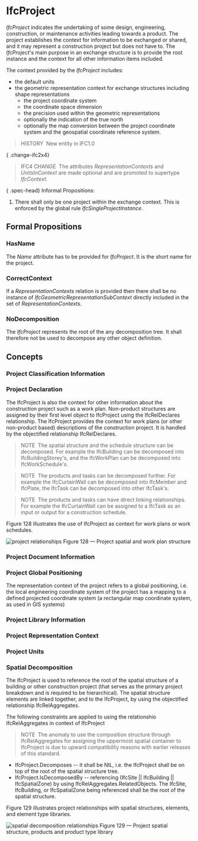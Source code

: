 # IfcProject

_IfcProject_ indicates the undertaking of some design, engineering, construction, or maintenance activities leading towards a product. The project establishes the context for information to be exchanged or shared, and it may represent a construction project but does not have to. The _IfcProject_'s main purpose in an exchange structure is to provide the root instance and the context for all other information items included.

The context provided by the _IfcProject_ includes:

* the default units
* the geometric representation context for exchange structures including shape representations 
    * the project coordinate system
    * the coordinate space dimension
    * the precision used within the geometric representations
    * optionally the indication of the true north
    * optionally the map conversion between the project coordinate system and the geospatial coordinate reference system. 

> HISTORY&nbsp; New entity in IFC1.0

{ .change-ifc2x4}
> IFC4 CHANGE&nbsp; The attributes _RepresentationContexts_ and _UnitsInContext_ are made optional and are promoted to supertype _IfcContext_.

{ .spec-head}
Informal Propositions:

1. There shall only be one project within the exchange context. This is enforced by the global rule _IfcSingleProjectInstance_.

## Formal Propositions

### HasName
The _Name_ attribute has to be provided for _IfcProject_. It is the short name for the project.

### CorrectContext
If a _RepresentationContexts_ relation is provided then there shall be no instance of _IfcGeometricRepresentationSubContext_ directly included in the set of _RepresentationContexts_.

### NoDecomposition
The _IfcProject_ represents the root of the any decomposition tree. It shall therefore not be used to decompose any other object definition.

## Concepts

### Project Classification Information


### Project Declaration

The IfcProject is also the context for other information about the construction project such as a work plan. Non-product structures are assigned by their first level object to IfcProject using the IfcRelDeclares relationship. The IfcProject provides the context for work plans (or other non-product based) descriptions of the construction project. It is handled by the objectified relationship IfcRelDeclares.



> NOTE  The spatial structure and the schedule structure can be decomposed. For example the IfcBuilding can be decomposed into IfcBuildingStorey's, and the IfcWorkPlan can be decomposed into IfcWorkSchedule's.



> NOTE  The products and tasks can be decomposed further. For example the IfcCurtainWall can be decomposed into IfcMember and IfcPlate, the IfcTask can be decomposed into other IfcTask's.



> NOTE  The products and tasks can have direct linking relationships. For example the IfcCurtainWall can be assigned to a IfcTask as an input or output for a construction schedule.


Figure 128 illustrates the use of IfcProject as context for work plans or work schedules.


![project relationships](../../../../figuresifcproject_fig-1.png)
Figure 128 — Project spatial and work plan structure



### Project Document Information


### Project Global Positioning

The representation context of the project refers to a global positioning, i.e. the local engineering coordinate system of the project has a mapping to a defined projected coordinate system (a rectangular map coordinate system, as used in GIS systems)


### Project Library Information


### Project Representation Context


### Project Units


### Spatial Decomposition

The IfcProject is used to reference the root of the spatial structure of a building or other construction project (that serves as the primary project breakdown and is required to be hierarchical). The spatial structure elements are linked together, and to the IfcProject, by using the objectified relationship IfcRelAggregates. 


The following constraints are applied to using the relationshio IfcRelAggregates in context of IfcProject



> NOTE  The anomaly to use the composition structure through IfcRelAggregates for assigning the uppermost spatial container to IfcProject is due to upward compatibility reasons with earlier releases of this standard.


* IfcProject.Decomposes -- it shall be NIL, i.e. the IfcProject shall be on top of the root of the spatial structure tree.
* IfcProject.IsDecomposedBy -- referencing (IfcSite || IfcBuilding || IfcSpatialZone) by using IfcRelAggregates.RelatedObjects. The IfcSite, IfcBuilding, or IfcSpatialZone being referenced shall be the root of the spatial structure.


Figure 129 illustrates project relationships with spatial structures, elements, and element type libraries.


![spatial decomposition relationships](../../../../figuresifcproject_fig-2.png)
Figure 129 — Project spatial structure, products and product type library



